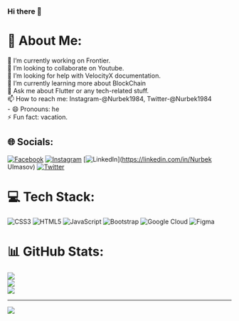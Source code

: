 ### Hi there 👋

# 💫 About Me:
🔭 I’m currently working on Frontier.<br>👯 I’m looking to collaborate on Youtube.<br>🤝 I’m looking for help with VelocityX documentation.<br>🌱 I’m currently learning more about BlockChain<br>💬 Ask me about Flutter or any tech-related stuff. <br> 📫 How to reach me: Instagram-@Nurbek1984, Twitter-@Nurbek1984<br>- 😄 Pronouns: he<br>⚡ Fun fact: vacation.


## 🌐 Socials:
[![Facebook](https://img.shields.io/badge/Facebook-%231877F2.svg?logo=Facebook&logoColor=white)](https://facebook.com/Nurbek_Ulmasov) [![Instagram](https://img.shields.io/badge/Instagram-%23E4405F.svg?logo=Instagram&logoColor=white)](https://instagram.com/@Nurbek1984) [![LinkedIn](https://img.shields.io/badge/LinkedIn-%230077B5.svg?logo=linkedin&logoColor=white)](https://linkedin.com/in/Nurbek Ulmasov) [![Twitter](https://img.shields.io/badge/Twitter-%231DA1F2.svg?logo=Twitter&logoColor=white)](https://twitter.com/@nurbek19841) 

# 💻 Tech Stack:
![CSS3](https://img.shields.io/badge/css3-%231572B6.svg?style=for-the-badge&logo=css3&logoColor=white) ![HTML5](https://img.shields.io/badge/html5-%23E34F26.svg?style=for-the-badge&logo=html5&logoColor=white) ![JavaScript](https://img.shields.io/badge/javascript-%23323330.svg?style=for-the-badge&logo=javascript&logoColor=%23F7DF1E) ![Bootstrap](https://img.shields.io/badge/bootstrap-%23563D7C.svg?style=for-the-badge&logo=bootstrap&logoColor=white) ![Google Cloud](https://img.shields.io/badge/Google%20Cloud-%234285F4.svg?style=for-the-badge&logo=google-cloud&logoColor=white) 	![Figma](https://img.shields.io/badge/figma-%23F24E1E.svg?style=for-the-badge&logo=figma&logoColor=white)
# 📊 GitHub Stats:
![](https://github-readme-stats.vercel.app/api?username=UlmasovNurbek&theme=dark&hide_border=false&include_all_commits=false&count_private=false)<br/>
![](https://github-readme-streak-stats.herokuapp.com/?user=UlmasovNurbek&theme=dark&hide_border=false)<br/>
![](https://github-readme-stats.vercel.app/api/top-langs/?username=UlmasovNurbek&theme=dark&hide_border=false&include_all_commits=false&count_private=false&layout=compact)

---
[![](https://visitcount.itsvg.in/api?id=UlmasovNurbek&icon=0&color=1)](https://visitcount.itsvg.in)
